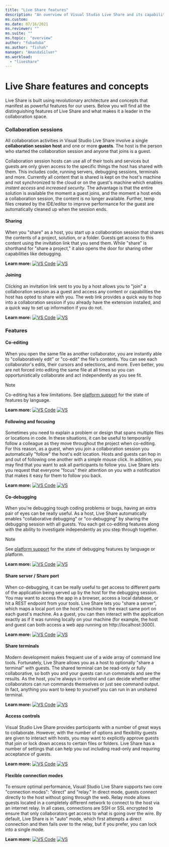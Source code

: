 ```yaml
---
title: "Live Share features"
description: "An overview of Visual Studio Live Share and its capabilities."
ms.custom:
ms.date: 07/16/2021
ms.reviewer: ""
ms.suite: ""
ms.topic:  "overview"
author: "fubaduba"
ms.author: "fishah"
manager: "AmandaSilver"
ms.workload: 
  - "liveshare"
---
```


<!--
Copyright © Microsoft Corporation
All rights reserved.
Creative Commons Attribution 4.0 License (International): https://creativecommons.org/licenses/by/4.0/legalcode
-->
# Live Share features and concepts 

Live Share is built using revolutionary architecture and concepts that manifest as powerful features for our users. Below you will find all the distinguishing features of Live Share and what makes it a leader in the collaboration space. 

### Collaboration sessions

All collaboration activities in Visual Studio Live Share involve a single **collaboration session host** and one or more **guests**. The host is the person who started the collaboration session and anyone that joins is a guest.

Collaboration session hosts can use all of their tools and services but guests are only given access to the specific things the host has shared with them. This includes code, running servers, debugging sessions, terminals and more. Currently all content that is shared is kept on the host's machine and not synchronized to the cloud or on the guest's machine which enables _instant access_ and _increased security_. The advantage is that the entire solution is available the moment a guest joins, and the moment a host ends a collaboration session, the content is no longer available. Further, temp files created by the IDE/editor to improve performance for the guest are automatically cleaned up when the session ends.

#### Sharing

When you "share" as a host, you start up a collaboration session that shares the contents of a project, solution, or a folder. Guests get access to this content using the invitation link that you send them. While "share" is shorthand for "share a project," it also opens the door for sharing other capabilities like debugging.

**Learn more:** [![VS Code](../media/vscode-icon-15x15.png)](../use/vscode.md#start-and-stop-a-session) [![VS](../media/vs-icon-15x15.png)](../use/vs.md#share-a-project)

#### Joining

Clicking an invitation link sent to you by a host allows you to "join" a collaboration session as a guest and access any content or capabilities the host has opted to share with you. The web link provides a quick way to hop into a collaboration session if you already have the extension installed, and a quick way to set up information if you do not.

**Learn more:** [![VS Code](../media/vscode-icon-15x15.png)](../use/vscode.md#join-and-leave-a-session) [![VS](../media/vs-icon-15x15.png)](../use/vs.md#join-a-collaboration-session)

### Features

#### Co-editing

When you open the same file as another collaborator, you are instantly able to "collaboratively edit" or "co-edit" the file's contents. You can see each collaborator's edits, their cursors and selections, and more. Even better, you are not forced into editing the same file at all times so you can opportunistically collaborate and act independently as you see fit.

> [!NOTE]
> Co-editing has a few limitations. See [platform support](../reference/platform-support.md) for the state of features by language.

**Learn more:** [![VS Code](../media/vscode-icon-15x15.png)](../use/vscode.md#co-editing) [![VS](../media/vs-icon-15x15.png)](../use/vs.md#co-editing)

#### Following and focusing

Sometimes you need to explain a problem or design that spans multiple files or locations in code. In these situations, it can be useful to temporarily follow a colleague as they move throughout the project when co-editing. For this reason, as a guest, when you join a collaboration session you automatically "follow" the host's edit location. Hosts and guests can hop in and out of following one another with a simple mouse click. In addition, you may find that you want to ask all participants to follow you. Live Share lets you request that everyone "focus" their attention on you with a notification that makes it easy for them to follow you back.

**Learn more:** [![VS Code](../media/vscode-icon-15x15.png)](../use/vscode.md#follow-along-with-a-collaborator) [![VS](../media/vs-icon-15x15.png)](../use/vs.md#following)

#### Co-debugging

When you're debugging tough coding problems or bugs, having an extra pair of eyes can be really useful. As a host, Live Share automatically enables "collaborative debugging" or "co-debugging" by sharing the debugging session with all guests. You each get co-editing features along with the ability to investigate independently as you step through together.

> [!NOTE]
> See [platform support](../reference/platform-support.md) for the state of debugging features by language or platform.

**Learn more:** [![VS Code](../media/vscode-icon-15x15.png)](../use/vscode.md#co-debugging) [![VS](../media/vs-icon-15x15.png)](../use/vs.md#co-debugging)

#### Share server / Share port

When co-debugging, it can be really useful to get access to different parts of the application being served up by the host for the debugging session. You  may want to access the app in a browser, access a local database, or hit a REST endpoint from your tools. Live Share lets you "share a server", which maps a local port on the host's machine to the exact same port on each guest's machine. As a guest, you can then interact with the application exactly as if it was running locally on your machine (for example, the host and guest can both access a web app running on http://localhost:3000).

**Learn more:** [![VS Code](../media/vscode-icon-15x15.png)](../use/vscode.md#share-servers-or-terminals) [![VS](../media/vs-icon-15x15.png)](../use/vs.md#share-a-server)

#### Share terminals

Modern development makes frequent use of a wide array of command line tools. Fortunately, Live Share allows you as a host to optionally "share a terminal" with guests. The shared terminal can be read-only or fully collaborative, so both you and your guests can run commands and see the results. As the host, you're always in control and can decide whether other collaborators can run commands themselves or just see command output. In fact, anything you want to keep to yourself you can run in an unshared terminal.

**Learn more:** [![VS Code](../media/vscode-icon-15x15.png)](../use/vscode.md#share-servers-or-terminals) [![VS](../media/vs-icon-15x15.png)](../use/vs.md#share-a-terminal)

#### Access controls

Visual Studio Live Share provides participants with a number of great ways to collaborate. However, with the number of options and flexibility guests are given to interact with hosts, you may want to explicitly approve guests that join or lock down access to certain files or folders. Live Share has a number of settings that can help you out including read-only and requiring acceptance of guests.

**Learn more:** [![VS Code](../media/vscode-icon-15x15.png)](../reference/security.md) [![VS](../media/vs-icon-15x15.png)](../reference/security.md)

#### Flexible connection modes

To ensure optimal performance, Visual Studio Live Share supports two core "connection modes": "direct" and "relay." In direct mode, guests connect directly to the host without going through the web. Relay mode allows guests located in a completely different network to connect to the host via an internet relay. In all cases, connections are SSH or SSL encrypted to ensure that only collaborators get access to what is going over the wire. By default, Live Share is in "auto" mode, which first attempts a direct connection and then fails over to the relay, but if you prefer, you can lock into a single mode.

**Learn more:** [![VS Code](../media/vscode-icon-15x15.png)](../reference/connectivity.md#changing-the-connection-mode) [![VS](../media/vs-icon-15x15.png)](../reference/connectivity.md#changing-the-connection-mode)
